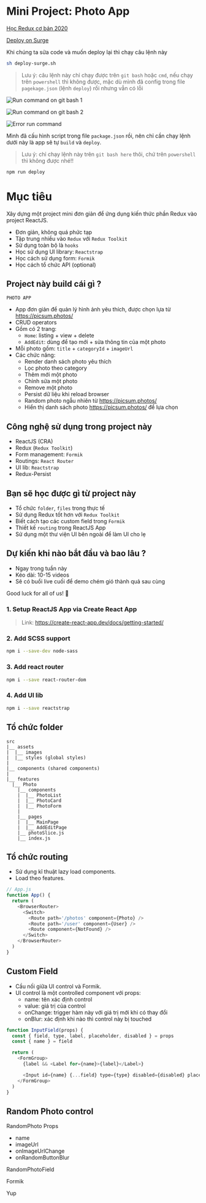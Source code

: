 # Mini Project: Photo App

[Học Redux cơ bản 2020](https://tinyurl.com/2zpob73a)

[Deploy on Surge](https://duynghiadev-photo-app.surge.sh/photos)

Khi chúng ta sửa code và muốn deploy lại thì chạy câu lệnh này

```bash
sh deploy-surge.sh
```

> Lưu ý: câu lệnh này chỉ chạy được trên `git bash` hoặc `cmd`, nếu chạy trên `powershell` thì không được, mặc dù mình đã config trong file `pagekage.json` (lệnh `deploy`) rồi nhưng vẫn có lỗi

![Run command on git bash 1](image-1.png)

![Run command on git bash 2](image-2.png)

![Error run command](image.png)

Mình đã cấu hình script trong file `package.json` rồi, nên chỉ cần chạy lệnh dưới này là app sẽ
tự `build` và `deploy`.

> Lưu ý: chỉ chạy lệnh này trên `git bash here` thôi, chứ trên `powershell` thì không được nhé!!

```bash
npm run deploy
```

# Mục tiêu

Xây dựng một project mini đơn giản để ứng dụng kiến thức phần Redux vào project ReactJS.

- Đơn giản, không quá phức tạp
- Tập trung nhiều vào `Redux` với `Redux Toolkit`
- Sử dụng toàn bộ là `hooks`
- Học sử dụng UI library: `Reactstrap`
- Học cách sử dụng form: `Formik`
- Học cách tổ chức API (optional)

## Project này build cái gì ?

`PHOTO APP`

- App đơn giản để quản lý hình ảnh yêu thích, được chọn lựa từ https://picsum.photos/
- CRUD operators
- Gồm có 2 trang:
  - `Home`: listing + view + delete
  - `AddEdit`: dùng để tạo mới + sửa thông tin của một photo
- Mỗi photo gồm: `title` + `categoryId` + `imageUrl`
- Các chức năng:
  - Render danh sách photo yêu thích
  - Lọc photo theo category
  - Thêm mới một photo
  - Chỉnh sửa một photo
  - Remove một photo
  - Persist dữ liệu khi reload browser
  - Random photo ngẫu nhiên từ https://picsum.photos/
  - Hiển thị danh sách photo https://picsum.photos/ để lựa chọn

## Công nghệ sử dụng trong project này

- ReactJS (CRA)
- Redux (`Redux Toolkit`)
- Form management: `Formik`
- Routings: `React Router`
- UI lib: `Reactstrap`
- Redux-Persist

## Bạn sẽ học được gì từ project này

- Tổ chức `folder`, `files` trong thực tế
- Sử dụng Redux tốt hơn với `Redux Toolkit`
- Biết cách tạo các custom field trong `Formik`
- Thiết kế `routing` trong ReactJS App
- Sử dụng một thư viện UI bên ngoài để làm UI cho lẹ

## Dự kiến khi nào bắt đầu và bao lâu ?

- Ngay trong tuần này
- Kéo dài: 10-15 videos
- Sẽ có buổi live cuối để demo chém gió thành quả sau cùng

Good luck for all of us! 💖

### 1. Setup ReactJS App via Create React App

> Link: https://create-react-app.dev/docs/getting-started/

### 2. Add SCSS support

```bash
npm i --save-dev node-sass
```

### 3. Add react router

```bash
npm i --save react-router-dom
```

### 4. Add UI lib

```bash
npm i --save reactstrap
```

## Tổ chức folder

```
src
|__ assets
|  |__ images
|  |__ styles (global styles)
|
|__ components (shared components)
|
|__ features
  |__ Photo
    |__ components
    |  |__ PhotoList
    |  |__ PhotoCard
    |  |__ PhotoForm
    |
    |__ pages
    |  |__ MainPage
    |  |__ AddEditPage
    |__ photoSlice.js
    |__ index.js
```

## Tổ chức routing

- Sử dụng kĩ thuật lazy load components.
- Load theo features.

```js
// App.js
function App() {
  return (
    <BrowserRouter>
      <Switch>
        <Route path='/photos' component={Photo} />
        <Route path='/user' component={User} />
        <Route component={NotFound} />
      </Switch>
    </BrowserRouter>
  )
}
```

## Custom Field

- Cầu nối giữa UI control và Formik.
- UI control là một controlled component với props:
  - name: tên xác định control
  - value: giá trị của control
  - onChange: trigger hàm này với giá trị mới khi có thay đổi
  - onBlur: xác định khi nào thì control này bị touched

```js
function InputField(props) {
  const { field, type, label, placeholder, disabled } = props
  const { name } = field

  return (
    <FormGroup>
      {label && <Label for={name}>{label}</Label>}

      <Input id={name} {...field} type={type} disabled={disabled} placeholder={placeholder} />
    </FormGroup>
  )
}
```

## Random Photo control

RandomPhoto Props

- name
- imageUrl
- onImageUrlChange
- onRandomButtonBlur

RandomPhotoField

Formik

Yup
